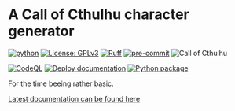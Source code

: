 # A Call of Cthulhu character generator

[![python](https://img.shields.io/badge/Python-3.11-3776AB.svg?style=plastic&logo=python&logoColor=white)](https://www.python.org)
[![License: GPLv3](https://img.shields.io/badge/License-GPLv3-blue.svg?style=plastic)](https://www.gnu.org/licenses/gpl-3.0)
[![Ruff](https://img.shields.io/endpoint?url=https://raw.githubusercontent.com/astral-sh/ruff/main/assets/badge/v2.json&style=plastic)](https://github.com/astral-sh/ruff)
[![pre-commit](https://img.shields.io/badge/pre--commit-enabled-brightgreen?logo=pre-commit&style=plastic)](https://github.com/pre-commit/pre-commit)
![Call of Cthulhu](https://img.shields.io/badge/Call_of-Cthulhu-darkgreen.svg?style=plastic)

[![CodeQL](https://github.com/MrShark/coc-generator/actions/workflows/github-code-scanning/codeql/badge.svg)](https://github.com/MrShark/coc-generator/actions/workflows/github-code-scanning/codeql)
[![Deploy documentation](https://github.com/MrShark/coc-generator/actions/workflows/publish_doc.yaml/badge.svg)](https://github.com/MrShark/coc-generator/actions/workflows/publish_doc.yaml)
[![Python package](https://github.com/MrShark/coc-generator/actions/workflows/python-package.yml/badge.svg)](https://github.com/MrShark/coc-generator/actions/workflows/python-package.yml)

For the time beeing rather basic.

[Latest documentation can be found here](https://mrshark.github.io/coc-generator/)

